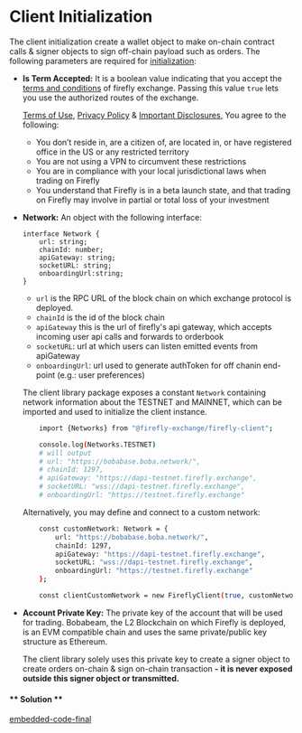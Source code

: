 # Client Initialization

The client initialization create a wallet object to make on-chain contract calls & signer objects to sign off-chain payload such as orders. The following parameters are required for [initialization](https://github.com/fireflyprotocol/firefly-client/blob/effc3b322cd2f82da5d33922cd2df48cc1ea2bb6/src/fireflyClient.ts#L106):

- **Is Term Accepted:** It is a boolean value indicating that you accept the [terms and conditions](https://firefly.exchange/terms-of-use) of firefly exchange. Passing this value `true` lets you use the authorized routes of the exchange.

    [Terms of Use](), [Privacy Policy]() & [Important Disclosures](),
    You agree to the following:
    - You don’t reside in, are a citizen of, are located in, or have registered office in the US or any restricted territory
    - You are not using a VPN to circumvent these restrictions
    - You are in compliance with your local jurisdictional laws when trading on Firefly
    - You understand that Firefly is in a beta launch state, and that trading on Firefly may involve in partial or total loss of your investment

- **Network:** An object with the following interface:

    ```code
    interface Network {
        url: string;
        chainId: number;
        apiGateway: string;
        socketURL: string;
        onboardingUrl:string;
    }
    ```

    - `url` is the RPC URL of the block chain on which exchange protocol is deployed.
    - `chainId` is the id of the block chain
    - `apiGateway` this is the url of firefly's api gateway, which accepts incoming user api calls and forwards to orderbook
    - `socketURL`: url at which users can listen emitted events from apiGateway
    - `onboardingUrl`: url used to generate authToken for off chanin end-point (e.g.: user preferences)<br>

    The client library package exposes a constant `Network` containing network information about the TESTNET and MAINNET, which can be imported and used to initialize the client instance.
    ```bash
        import {Networks} from "@firefly-exchange/firefly-client";

        console.log(Networks.TESTNET)
        # will output
        # url: "https://bobabase.boba.network/",
        # chainId: 1297,
        # apiGateway: "https://dapi-testnet.firefly.exchange",
        # socketURL: "wss://dapi-testnet.firefly.exchange",
        # onboardingUrl: "https://testnet.firefly.exchange"
    ```
    
    Alternatively, you may define and connect to a custom network:

    ```bash
        const customNetwork: Network = {
            url: "https://bobabase.boba.network/",
            chainId: 1297,
            apiGateway: "https://dapi-testnet.firefly.exchange",
            socketURL: "wss://dapi-testnet.firefly.exchange",
            onboardingUrl: "https://testnet.firefly.exchange"
        };

        const clientCustomNetwork = new FireflyClient(true, customNetwork, dummyAccountKey); 
    ```


- **Account Private Key:**  The private key of the account that will be used for trading. Bobabeam, the L2 Blockchain on which Firefly is deployed, is an EVM compatible chain and uses the same private/public key structure as Ethereum. 

    The client library solely uses this private key to create a signer object to create orders on-chain & sign on-chain transaction **- it is never exposed outside this signer object or transmitted.**

<!-- tabs:start -->

#### ** Solution **

[embedded-code-final](./assets/1.1-sample-code.ts ':include :type=code embed-final')

<!-- tabs:end -->
